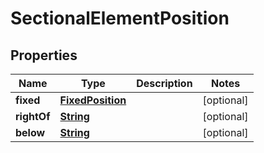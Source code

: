 

# SectionalElementPosition


## Properties

| Name | Type | Description | Notes |
|------------ | ------------- | ------------- | -------------|
|**fixed** | [**FixedPosition**](FixedPosition.md) |  |  [optional] |
|**rightOf** | [**String**](String.md) |  |  [optional] |
|**below** | [**String**](String.md) |  |  [optional] |



